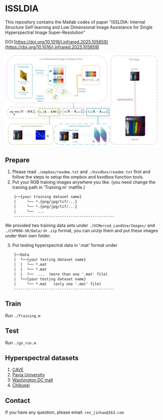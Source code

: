 # ISSLDIA
This repository contains the Matlab codes of paper "ISSLDIA: Internal Structure Self-learning and Low Dimensional Image
Assistance for Single Hyperspectral Image Super-Resolution" 

DOI:[https://doi.org/10.1016/j.infrared.2025.105859](https://doi.org/10.1016/j.infrared.2025.105859)
<p align="center">
  <img src="Fig/Figure_1.png">
</p>

## Prepare
   1) Please read `./ompbox/readme.txt` and `./ksvdbox/readme.txt` first and follow the steps to setup the ompbox and ksvdbox function tools.
   2) Put your RGB training images anywhere you like.  (you need change the training path in 'Training.m' matfile.)
```
    ├──{your training dataset name}
    |     └── *.{png/jpg/tif/...}      
    |     └── *.{png/jpg/tif/...}
    |     └──  ...
    ----------------------------------------------
```
   We provided two training data sets under `./UCMerced_LandUse/Images/` and `./CVPR08-SR/Data/` 
   in `.zip` format, you can unzip them and put these images under their own folder.
   
   3) Put testing hyperspectral data in '.mat' format under 
```
    ├──Data
    |  └──{your testing dataset name}
    |  |  └── *.mat
    |  |  └── *.mat   
    |  |  └──  ...  (more than one '.mat' file)
    |  └──{your testing dataset name}
    |     └── *.mat   (only one '.mat' file)
    ----------------------------------------------
``` 
## Train 
   Run `./Training.m`
## Test    
   Run `./go_run.m`
## Hyperspectral datasets
  1) [CAVE](https://www.cs.columbia.edu/CAVE/databases/multispectral/)
  2) [Pavia University](https://www.ehu.eus/ccwintco/index.php?title=Hyperspectral_Remote_Sensing_Scenes#Pavia_University_scene)
  3) [Washington DC mall](http://cobweb.ecn.purdue.edu/~biehl/Hyperspectral_Project.zip)
  4) [Chikusei](https://naotoyokoya.com/Download.html)
## Contact  
If you have any question, please email: `ren_jinhao@163.com`
